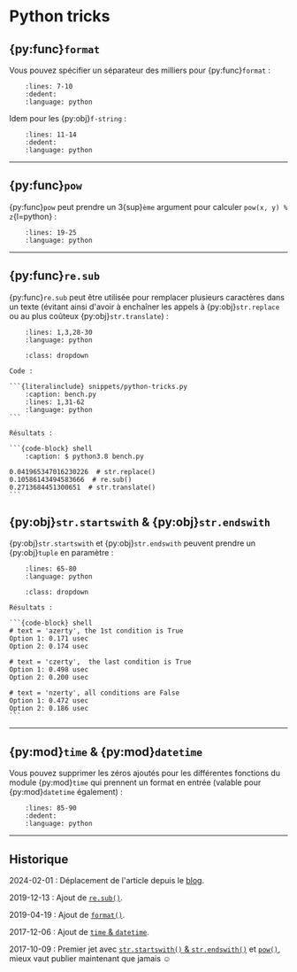 # Python tricks

## {py:func}`format`

Vous pouvez spécifier un séparateur des milliers pour {py:func}`format` :

```{literalinclude} snippets/python-tricks.py
    :lines: 7-10
    :dedent:
    :language: python
```

Idem pour les {py:obj}`f-string` :

```{literalinclude} snippets/python-tricks.py
    :lines: 11-14
    :dedent:
    :language: python
```

---

## {py:func}`pow`

{py:func}`pow` peut prendre un 3{sup}`ème` argument pour calculer `pow(x, y) % z`{l=python} :

```{literalinclude} snippets/python-tricks.py
    :lines: 19-25
    :language: python
```

---

## {py:func}`re.sub`

{py:func}`re.sub` peut être utilisée pour remplacer plusieurs caractères dans un texte (évitant ainsi d'avoir à enchaîner les appels à {py:obj}`str.replace` ou au plus coûteux {py:obj}`str.translate`) :

```{literalinclude} snippets/python-tricks.py
    :lines: 1,3,28-30
    :language: python
```

````{admonition} Benchmark
    :class: dropdown

Code :

```{literalinclude} snippets/python-tricks.py
    :caption: bench.py
    :lines: 1,31-62
    :language: python
```

Résultats :

```{code-block} shell
    :caption: $ python3.8 bench.py

0.041965347016230226  # str.replace()
0.10586143494583666  # re.sub()
0.2713684451300651  # str.translate()
```

````

## {py:obj}`str.startswith` & {py:obj}`str.endswith`

{py:obj}`str.startswith` et {py:obj}`str.endswith` peuvent prendre un {py:obj}`tuple` en paramètre :

```{literalinclude} snippets/python-tricks.py
    :lines: 65-80
    :language: python
```

````{admonition} Benchmark
    :class: dropdown

Résultats :

```{code-block} shell
# text = 'azerty', the 1st condition is True
Option 1: 0.171 usec
Option 2: 0.174 usec

# text = 'czerty',  the last condition is True
Option 1: 0.498 usec
Option 2: 0.200 usec

# text = 'nzerty', all conditions are False
Option 1: 0.472 usec
Option 2: 0.186 usec
```

````

---

## {py:mod}`time` & {py:mod}`datetime`

Vous pouvez supprimer les zéros ajoutés pour les différentes fonctions du module {py:mod}`time` qui prennent un format en entrée (valable pour {py:mod}`datetime` également) :

```{literalinclude} snippets/python-tricks.py
    :lines: 85-90
    :dedent:
    :language: python
```

---

## Historique

2024-02-01
: Déplacement de l'article depuis le [blog](https://www.tiger-222.fr/?d=2017/10/09/09/46/44-python-tricks).

2019-12-13
: Ajout de [`re.sub()`](#re-sub).

2019-04-19
: Ajout de [`format()`](#format).

2017-12-06
: Ajout de [`time` & `datetime`](#time-datetime).

2017-10-09
: Premier jet avec [`str.startswith()` & `str.endswith()`](#str-startswith-str-endswith) et [`pow()`](#pow), mieux vaut publier maintenant que jamais ☺

